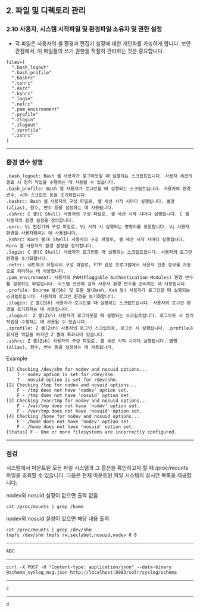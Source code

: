 ## 2. 파일 및 디렉토리 관리

### 2.10 사용자, 시스템 시작파일 및 환경파일 소유자 및 권한 설정

- 각 파일은 사용자의 셸 환경과 편집기 설정에 대한 개인화를 가능하게 합니다. 보안 관점에서, 이 파일들의 쓰기 권한을 적절히 관리하는 것은 중요합니다.

```
files=(
  ".bash_logout"
  ".bash_profile"
  ".bashrc"
  ".cshrc"
  ".exrc"
  ".kshrc"
  ".login"
  ".netrc"
  ".pam_environment"
  ".profile"
  ".zlogin"
  ".zlogout"
  ".zprofile"
  ".zshrc"
)
```

<hr/>

### 환경 변수 설명

```
.bash_logout: Bash 셸 사용자가 로그아웃할 때 실행되는 스크립트입니다. 사용자 세션의 종료 시 정리 작업을 수행하는 데 사용될 수 있습니다.
.bash_profile: Bash 셸 사용자가 로그인할 때 실행되는 스크립트입니다. 사용자의 환경 변수, 시작 스크립트 등을 초기화합니다.
.bashrc: Bash 셸 사용자의 구성 파일로, 셸 세션 시작 시마다 실행됩니다. 별명(alias), 함수, 변수 등을 설정하는 데 사용됩니다.
.cshrc: C 셸(C Shell) 사용자의 구성 파일로, 셸 세션 시작 시마다 실행됩니다. C 셸 사용자의 환경 설정을 정의합니다.
.exrc: Vi 편집기의 구성 파일로, Vi 시작 시 실행되는 명령어를 포함합니다. Vi 사용자 환경을 사용자화하는 데 사용됩니다.
.kshrc: Korn 셸(K Shell) 사용자의 구성 파일로, 셸 세션 시작 시마다 실행됩니다. Korn 셸 사용자의 환경 설정을 정의합니다.
.login: C 셸(C Shell) 사용자가 로그인할 때 실행되는 스크립트입니다. 사용자의 로그인 환경을 초기화합니다.
.netrc: 네트워크 유틸리티 구성 파일로, FTP 같은 프로그램에서 사용자 인증 정보를 자동으로 처리하는 데 사용됩니다.
.pam_environment: 사용자의 PAM(Pluggable Authentication Modules) 환경 변수를 설정하는 파일입니다. 시스템 전반에 걸쳐 사용자 환경 변수를 관리하는 데 사용됩니다.
.profile: Bourne 셸(Sh) 및 호환 셸(Bash, Ksh 등) 사용자가 로그인할 때 실행되는 스크립트입니다. 사용자의 로그인 환경을 초기화합니다.
.zlogin: Z 셸(Zsh) 사용자가 로그인할 때 실행되는 스크립트입니다. 사용자의 로그인 환경을 초기화하는 데 사용됩니다.
.zlogout: Z 셸(Zsh) 사용자가 로그아웃할 때 실행되는 스크립트입니다. 로그아웃 시 정리 작업을 수행하는 데 사용될 수 있습니다.
.zprofile: Z 셸(Zsh) 사용자의 로그인 스크립트로, 로그인 시 실행됩니다. .profile과 유사한 역할을 하지만 Z 셸에 특화되어 있습니다.
.zshrc: Z 셸(Zsh) 사용자의 구성 파일로, 셸 세션 시작 시마다 실행됩니다. 별명(alias), 함수, 변수 등을 설정하는 데 사용됩니다.
```

Example
```
[1] Checking /dev/shm for nodev and nosuid options...
    T - nodev option is set for /dev/shm.
    T - nosuid option is set for /dev/shm.
[2] Checking /tmp for nodev and nosuid options...
    F - /tmp does not have 'nodev' option set.
    F - /tmp does not have 'nosuid' option set.
[3] Checking /var/tmp for nodev and nosuid options...
    F - /var/tmp does not have 'nodev' option set.
    F - /var/tmp does not have 'nosuid' option set.
[4] Checking /home for nodev and nosuid options...
    F - /home does not have 'nodev' option set.
    F - /home does not have 'nosuid' option set.
[Status] F - One or more filesystems are incorrectly configured.
```

<hr/>

### 점검

시스템에서 마운트된 모든 파일 시스템과 그 옵션을 확인하고자 할 때 /proc/mounts 파일을 조회할 수 있습니다. 
다음은 현재 마운트된 파일 시스템의 실시간 목록을 제공합니다:

nodev와 nosuid 설정이 없으면 출력 없음
```
cat /proc/mounts | grep /home
```

nodev와 nosuid 설정이 있으면 해당 내용 출력
```
cat /proc/mounts | grep /dev/shm
tmpfs /dev/shm tmpfs rw,seclabel,nosuid,nodev 0 0
```

<hr/>

```
ABC
```

<hr/>

```
curl -X POST -H "Content-type: application/json" --data-binary @schema_syslog_msg.json http://localhost:8983/solr/syslog/schema
```

<hr/>

```
c
```

<hr/>

```
d
```
